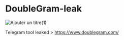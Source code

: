 # DoubleGram-leak

![Ajouter un titre(1)](https://github.com/user-attachments/assets/f25e0dfe-9534-4707-9ac0-25a6af6f8c9d)

Telegram tool leaked > https://www.doublegram.com/
